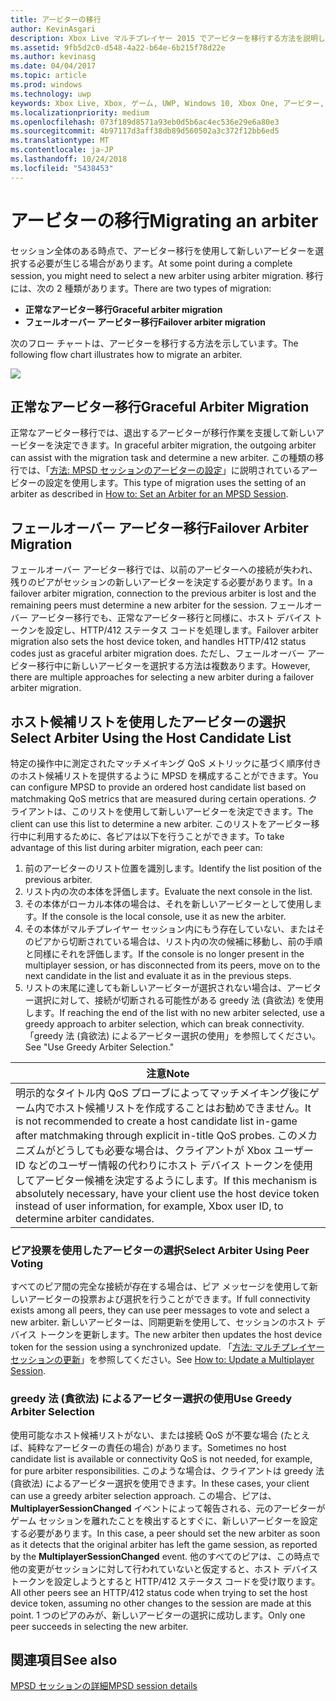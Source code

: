 ```yaml
---
title: アービターの移行
author: KevinAsgari
description: Xbox Live マルチプレイヤー 2015 でアービターを移行する方法を説明します。
ms.assetid: 9fb5d2c0-d548-4a22-b64e-6b215f78d22e
ms.author: kevinasg
ms.date: 04/04/2017
ms.topic: article
ms.prod: windows
ms.technology: uwp
keywords: Xbox Live, Xbox, ゲーム, UWP, Windows 10, Xbox One, アービター, マルチプレイヤー 2015
ms.localizationpriority: medium
ms.openlocfilehash: 073f189d8571a93eb0d5b6ac4ec536e29e6a80e3
ms.sourcegitcommit: 4b97117d3aff38db89d560502a3c372f12bb6ed5
ms.translationtype: MT
ms.contentlocale: ja-JP
ms.lasthandoff: 10/24/2018
ms.locfileid: "5438453"
---
```

# <a name="migrating-an-arbiter"></a><span data-ttu-id="3d0ab-104">アービターの移行</span><span class="sxs-lookup"><span data-stu-id="3d0ab-104">Migrating an arbiter</span></span>

<span data-ttu-id="3d0ab-105">セッション全体のある時点で、アービター移行を使用して新しいアービターを選択する必要が生じる場合があります。</span><span class="sxs-lookup"><span data-stu-id="3d0ab-105">At some point during a complete session, you might need to select a new arbiter using arbiter migration.</span></span> <span data-ttu-id="3d0ab-106">移行には、次の 2 種類があります。</span><span class="sxs-lookup"><span data-stu-id="3d0ab-106">There are two types of migration:</span></span>

-   **<span data-ttu-id="3d0ab-107">正常なアービター移行</span><span class="sxs-lookup"><span data-stu-id="3d0ab-107">Graceful arbiter migration</span></span>**
-   **<span data-ttu-id="3d0ab-108">フェールオーバー アービター移行</span><span class="sxs-lookup"><span data-stu-id="3d0ab-108">Failover arbiter migration</span></span>**

<span data-ttu-id="3d0ab-109">次のフロー チャートは、アービターを移行する方法を示しています。</span><span class="sxs-lookup"><span data-stu-id="3d0ab-109">The following flow chart illustrates how to migrate an arbiter.</span></span>

![](../../images/multiplayer/Multiplayer_2015_HostMigration.png)

## <a name="graceful-arbiter-migration"></a><span data-ttu-id="3d0ab-110">正常なアービター移行</span><span class="sxs-lookup"><span data-stu-id="3d0ab-110">Graceful Arbiter Migration</span></span>

<span data-ttu-id="3d0ab-111">正常なアービター移行では、退出するアービターが移行作業を支援して新しいアービターを決定できます。</span><span class="sxs-lookup"><span data-stu-id="3d0ab-111">In graceful arbiter migration, the outgoing arbiter can assist with the migration task and determine a new arbiter.</span></span> <span data-ttu-id="3d0ab-112">この種類の移行では、「[方法: MPSD セッションのアービターの設定](multiplayer-how-tos.md)」に説明されているアービターの設定を使用します。</span><span class="sxs-lookup"><span data-stu-id="3d0ab-112">This type of migration uses the setting of an arbiter as described in [How to: Set an Arbiter for an MPSD Session](multiplayer-how-tos.md).</span></span>


## <a name="failover-arbiter-migration"></a><span data-ttu-id="3d0ab-113">フェールオーバー アービター移行</span><span class="sxs-lookup"><span data-stu-id="3d0ab-113">Failover Arbiter Migration</span></span>

<span data-ttu-id="3d0ab-114">フェールオーバー アービター移行では、以前のアービターへの接続が失われ、残りのピアがセッションの新しいアービターを決定する必要があります。</span><span class="sxs-lookup"><span data-stu-id="3d0ab-114">In a failover arbiter migration, connection to the previous arbiter is lost and the remaining peers must determine a new arbiter for the session.</span></span> <span data-ttu-id="3d0ab-115">フェールオーバー アービター移行でも、正常なアービター移行と同様に、ホスト デバイス トークンを設定し、HTTP/412 ステータス コードを処理します。</span><span class="sxs-lookup"><span data-stu-id="3d0ab-115">Failover arbiter migration also sets the host device token, and handles HTTP/412 status codes just as graceful arbiter migration does.</span></span> <span data-ttu-id="3d0ab-116">ただし、フェールオーバー アービター移行中に新しいアービターを選択する方法は複数あります。</span><span class="sxs-lookup"><span data-stu-id="3d0ab-116">However, there are multiple approaches for selecting a new arbiter during a failover arbiter migration.</span></span>
## <a name="select-arbiter-using-the-host-candidate-list"></a><span data-ttu-id="3d0ab-117">ホスト候補リストを使用したアービターの選択</span><span class="sxs-lookup"><span data-stu-id="3d0ab-117">Select Arbiter Using the Host Candidate List</span></span>

<span data-ttu-id="3d0ab-118">特定の操作中に測定されたマッチメイキング QoS メトリックに基づく順序付きのホスト候補リストを提供するように MPSD を構成することができます。</span><span class="sxs-lookup"><span data-stu-id="3d0ab-118">You can configure MPSD to provide an ordered host candidate list based on matchmaking QoS metrics that are measured during certain operations.</span></span> <span data-ttu-id="3d0ab-119">クライアントは、このリストを使用して新しいアービターを決定できます。</span><span class="sxs-lookup"><span data-stu-id="3d0ab-119">The client can use this list to determine a new arbiter.</span></span> <span data-ttu-id="3d0ab-120">このリストをアービター移行中に利用するために、各ピアは以下を行うことができます。</span><span class="sxs-lookup"><span data-stu-id="3d0ab-120">To take advantage of this list during arbiter migration, each peer can:</span></span>

1.  <span data-ttu-id="3d0ab-121">前のアービターのリスト位置を識別します。</span><span class="sxs-lookup"><span data-stu-id="3d0ab-121">Identify the list position of the previous arbiter.</span></span>
2.  <span data-ttu-id="3d0ab-122">リスト内の次の本体を評価します。</span><span class="sxs-lookup"><span data-stu-id="3d0ab-122">Evaluate the next console in the list.</span></span>
3.  <span data-ttu-id="3d0ab-123">その本体がローカル本体の場合は、それを新しいアービターとして使用します。</span><span class="sxs-lookup"><span data-stu-id="3d0ab-123">If the console is the local console, use it as new the arbiter.</span></span>
4.  <span data-ttu-id="3d0ab-124">その本体がマルチプレイヤー セッション内にもう存在していない、またはそのピアから切断されている場合は、リスト内の次の候補に移動し、前の手順と同様にそれを評価します。</span><span class="sxs-lookup"><span data-stu-id="3d0ab-124">If the console is no longer present in the multiplayer session, or has disconnected from its peers, move on to the next candidate in the list and evaluate it as in the previous steps.</span></span>
5.  <span data-ttu-id="3d0ab-125">リストの末尾に達しても新しいアービターが選択されない場合は、アービター選択に対して、接続が切断される可能性がある greedy 法 (貪欲法) を使用します。</span><span class="sxs-lookup"><span data-stu-id="3d0ab-125">If reaching the end of the list with no new arbiter selected, use a greedy approach to arbiter selection, which can break connectivity.</span></span> <span data-ttu-id="3d0ab-126">「greedy 法 (貪欲法) によるアービター選択の使用」を参照してください。</span><span class="sxs-lookup"><span data-stu-id="3d0ab-126">See "Use Greedy Arbiter Selection."</span></span>

| <span data-ttu-id="3d0ab-127">注意</span><span class="sxs-lookup"><span data-stu-id="3d0ab-127">Note</span></span>                                                                                                                                                                                                                                                                                    |
|------------------------------------------------------------------------------------------------------------------------------------------------------------------------------------------------------------------------------------------------------------------------------------------------------|
| <span data-ttu-id="3d0ab-128">明示的なタイトル内 QoS プローブによってマッチメイキング後にゲーム内でホスト候補リストを作成することはお勧めできません。</span><span class="sxs-lookup"><span data-stu-id="3d0ab-128">It is not recommended to create a host candidate list in-game after matchmaking through explicit in-title QoS probes.</span></span> <span data-ttu-id="3d0ab-129">このメカニズムがどうしても必要な場合は、クライアントが Xbox ユーザー ID などのユーザー情報の代わりにホスト デバイス トークンを使用してアービター候補を決定するようにします。</span><span class="sxs-lookup"><span data-stu-id="3d0ab-129">If this mechanism is absolutely necessary, have your client use the host device token instead of user information, for example, Xbox user ID, to determine arbiter candidates.</span></span> |


### <a name="select-arbiter-using-peer-voting"></a><span data-ttu-id="3d0ab-130">ピア投票を使用したアービターの選択</span><span class="sxs-lookup"><span data-stu-id="3d0ab-130">Select Arbiter Using Peer Voting</span></span>

<span data-ttu-id="3d0ab-131">すべてのピア間の完全な接続が存在する場合は、ピア メッセージを使用して新しいアービターの投票および選択を行うことができます。</span><span class="sxs-lookup"><span data-stu-id="3d0ab-131">If full connectivity exists among all peers, they can use peer messages to vote and select a new arbiter.</span></span> <span data-ttu-id="3d0ab-132">新しいアービターは、同期更新を使用して、セッションのホスト デバイス トークンを更新します。</span><span class="sxs-lookup"><span data-stu-id="3d0ab-132">The new arbiter then updates the host device token for the session using a synchronized update.</span></span> <span data-ttu-id="3d0ab-133">「[方法: マルチプレイヤー セッションの更新](multiplayer-how-tos.md)」を参照してください。</span><span class="sxs-lookup"><span data-stu-id="3d0ab-133">See [How to: Update a Multiplayer Session](multiplayer-how-tos.md).</span></span>


### <a name="use-greedy-arbiter-selection"></a><span data-ttu-id="3d0ab-134">greedy 法 (貪欲法) によるアービター選択の使用</span><span class="sxs-lookup"><span data-stu-id="3d0ab-134">Use Greedy Arbiter Selection</span></span>

<span data-ttu-id="3d0ab-135">使用可能なホスト候補リストがない、または接続 QoS が不要な場合 (たとえば、純粋なアービターの責任の場合) があります。</span><span class="sxs-lookup"><span data-stu-id="3d0ab-135">Sometimes no host candidate list is available or connectivity QoS is not needed, for example, for pure arbiter responsibilities.</span></span> <span data-ttu-id="3d0ab-136">このような場合は、クライアントは greedy 法 (貪欲法) によるアービター選択を使用できます。</span><span class="sxs-lookup"><span data-stu-id="3d0ab-136">In these cases, your client can use a greedy arbiter selection approach.</span></span> <span data-ttu-id="3d0ab-137">この場合、ピアは、**MultiplayerSessionChanged** イベントによって報告される、元のアービターがゲーム セッションを離れたことを検出するとすぐに、新しいアービターを設定する必要があります。</span><span class="sxs-lookup"><span data-stu-id="3d0ab-137">In this case, a peer should set the new arbiter as soon as it detects that the original arbiter has left the game session, as reported by the **MultiplayerSessionChanged** event.</span></span> <span data-ttu-id="3d0ab-138">他のすべてのピアは、この時点で他の変更がセッションに対して行われていないと仮定すると、ホスト デバイス トークンを設定しようとすると HTTP/412 ステータス コードを受け取ります。</span><span class="sxs-lookup"><span data-stu-id="3d0ab-138">All other peers see an HTTP/412 status code when trying to set the host device token, assuming no other changes to the session are made at this point.</span></span> <span data-ttu-id="3d0ab-139">1 つのピアのみが、新しいアービターの選択に成功します。</span><span class="sxs-lookup"><span data-stu-id="3d0ab-139">Only one peer succeeds in selecting the new arbiter.</span></span>


## <a name="see-also"></a><span data-ttu-id="3d0ab-140">関連項目</span><span class="sxs-lookup"><span data-stu-id="3d0ab-140">See also</span></span>

[<span data-ttu-id="3d0ab-141">MPSD セッションの詳細</span><span class="sxs-lookup"><span data-stu-id="3d0ab-141">MPSD session details</span></span>](mpsd-session-details.md)
